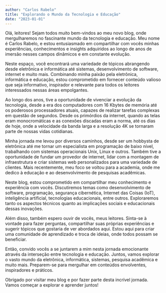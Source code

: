 ```yaml
---
author: "Carlos Rabelo"
title: "Explorando o Mundo da Tecnologia e Educação"
date: "2023-01-01"
---
```


Olá, leitores! Sejam todos muito bem-vindos ao meu novo blog, onde mergulharemos no fascinante mundo da tecnologia e educação. Meu nome é Carlos Rabelo, e estou entusiasmado em compartilhar com vocês minhas experiências, conhecimentos e insights adquiridos ao longo de anos de imersão nesses campos dinâmicos e em constante evolução.

Neste espaço, você encontrará uma variedade de tópicos abrangendo desde eletrônica e informática até sistemas, desenvolvimento de software, internet e muito mais. Combinando minha paixão pela eletrônica, informática e educação, estou comprometido em fornecer conteúdo valioso que seja informativo, inspirador e relevante para todos os leitores interessados nessas áreas empolgantes.

Ao longo dos anos, tive a oportunidade de vivenciar a evolução da tecnologia, desde a era dos computadores com 16 Kbytes de memória até os poderosos processadores atuais, capazes de realizar tarefas complexas em questão de segundos. Desde os primórdios da internet, quando as telas eram monocromáticas e as conexões discadas eram a norma, até os dias de hoje, onde a velocidade da banda larga e a resolução 4K se tornaram parte de nossas vidas cotidianas.

Minha jornada me levou por diversos caminhos, desde ser um hobbysta de eletrônica até me tornar um especialista em programação de baixo nível, trabalhando com sistemas operacionais Unix, Linux e outros. Também tive a oportunidade de fundar um provedor de internet, lidar com a montagem de infraestrutura e criar sistemas web personalizados para uma variedade de clientes. Mais recentemente, meu foco se voltou para a academia, onde me dedico à educação e ao desenvolvimento de pesquisas acadêmicas.

Neste blog, estou comprometido em compartilhar meu conhecimento e experiência com vocês. Discutiremos temas como desenvolvimento de software, programação, segurança cibernética, Internet das Coisas (IoT), inteligência artificial, tecnologias educacionais, entre outros. Exploraremos tanto os aspectos técnicos quanto as implicações sociais e educacionais dessas inovações.

Além disso, também espero ouvir de vocês, meus leitores. Sinta-se à vontade para fazer perguntas, compartilhar suas próprias experiências e sugerir tópicos que gostaria de ver abordados aqui. Estou aqui para criar uma comunidade de aprendizado e troca de ideias, onde todos possam se beneficiar.

Então, convido vocês a se juntarem a mim nesta jornada emocionante através da interseção entre tecnologia e educação. Juntos, vamos explorar o vasto mundo da eletrônica, informática, sistemas, pesquisa acadêmica e muito mais. Preparem-se para mergulhar em conteúdos envolventes, inspiradores e práticos.

Obrigado por visitar meu blog e por fazer parte desta incrível jornada. Vamos começar a explorar e aprender juntos!
